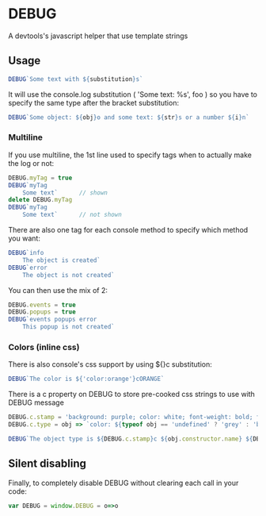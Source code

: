 # DEBUG
A devtools's javascript helper that use template strings


## Usage

```javascript
DEBUG`Some text with ${substitution}s`
```

It will use the console.log substitution ( 'Some text: %s', foo ) so you have to specify the same type
after the bracket substitution: 
```javascript
DEBUG`Some object: ${obj}o and some text: ${str}s or a number ${i}n`
```

### Multiline
If you use multiline, the 1st line used to specify tags when to actually make the log or not:
```javascript
DEBUG.myTag = true
DEBUG`myTag
	Some text`		// shown
delete DEBUG.myTag
DEBUG`myTag
	Some text`		// not shown
```

There are also one tag for each console method to specify which method you want:
```javascript
DEBUG`info
	The object is created`
DEBUG`error
	The object is not created`
```

You can then use the mix of 2:
```javascript
DEBUG.events = true
DEBUG.popups = true
DEBUG`events popups error
	This popup is not created`
```

### Colors (inline css)
There is also console's css support by using ${}c substitution:
```javascript
DEBUG`The color is ${'color:orange'}cORANGE`
```

There is a c property on DEBUG to store pre-cooked css strings to use with DEBUG message
```javascript
DEBUG.c.stamp = 'background: purple; color: white; font-weight: bold; font-size: smaller;'
DEBUG.c.type = obj => `color: ${typeof obj == 'undefined' ? 'grey' : 'blue' };`

DEBUG`The object type is ${DEBUG.c.stamp}c ${obj.constructor.name} ${DEBUG.c.type(obj)}c${obj}o`
```

## Silent disabling
Finally, to completely disable DEBUG without clearing each call in your code:
```javascript
var DEBUG = window.DEBUG = o=>o
```

 

